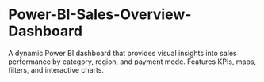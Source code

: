 # Power-BI-Sales-Overview-Dashboard
A dynamic Power BI dashboard that provides visual insights into sales performance by category, region, and payment mode. Features KPIs, maps, filters, and interactive charts.
